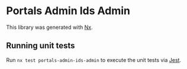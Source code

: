<!-- gitbook-ignore -->

# Portals Admin Ids Admin

This library was generated with [Nx](https://nx.dev).

## Running unit tests

Run `nx test portals-admin-ids-admin` to execute the unit tests via [Jest](https://jestjs.io).
